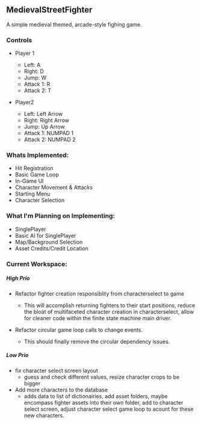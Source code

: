 ## MedievalStreetFighter

A simple medieval themed, arcade-style fighing game.

### Controls

- Player 1
  - Left: A
  - Right: D
  - Jump: W
  - Attack 1: R
  - Attack 2: T

- Player2
  - Left: Left Arrow
  - Right: Right Arrow
  - Jump: Up Arrow
  - Attack 1: NUMPAD 1
  - Attack 2: NUMPAD 2

### Whats Implemented:

- Hit Registration
- Basic Game Loop
- In-Game UI
- Character Movement & Attacks
- Starting Menu
- Character Selection

### What I'm Planning on Implementing:

- SinglePlayer
- Basic AI for SinglePlayer
- Map/Background Selection
- Asset Credits/Credit Location

### Current Workspace:

##### High Prio

- Refactor fighter creation responsiblity from characterselect to game
  - This will accomplish returning fighters to their start positions, reduce the bloat of multifaceted character creation in characterselect, allow for cleaner code within the finite state machine main driver.
 
- Refactor circular game loop calls to change events.
  - This should finally remove the circular dependency issues.

##### Low Prio

- fix character select screen layout
  - guess and check different values, resize character crops to be bigger
- Add more characters to the database
  - adds data to list of dictionairies, add asset folders, maybe encompass fighter assets into their own folder, add to character select screen, adjust character select game loop to acount for these new characters.
